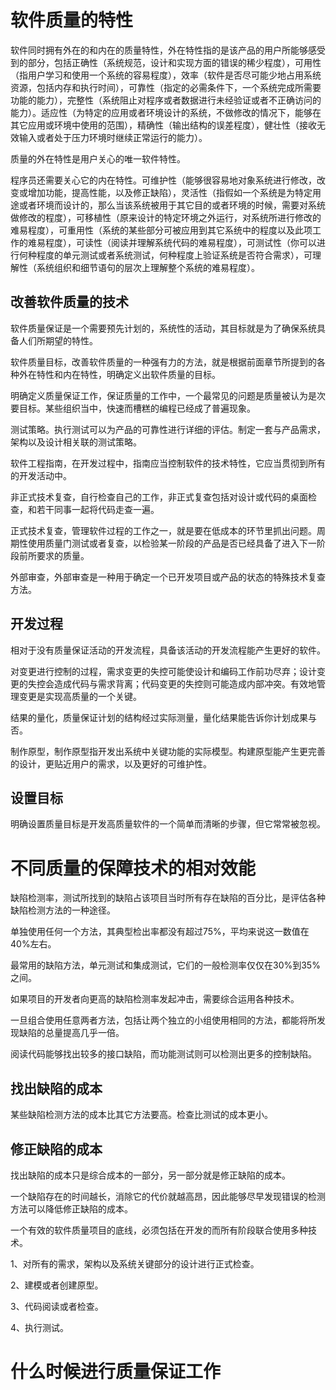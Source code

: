 # 软件质量的特性

软件同时拥有外在的和内在的质量特性，外在特性指的是该产品的用户所能够感受到的部分，包括正确性（系统规范，设计和实现方面的错误的稀少程度），可用性（指用户学习和使用一个系统的容易程度），效率（软件是否尽可能少地占用系统资源，包括内存和执行时间），可靠性（指定的必需条件下，一个系统完成所需要功能的能力），完整性（系统阻止对程序或者数据进行未经验证或者不正确访问的能力）。适应性（为特定的应用或者环境设计的系统，不做修改的情况下，能够在其它应用或环境中使用的范围），精确性（输出结构的误差程度），健壮性（接收无效输入或者处于压力环境时继续正常运行的能力）。

质量的外在特性是用户关心的唯一软件特性。

程序员还需要关心它的内在特性。可维护性（能够很容易地对象系统进行修改，改变或增加功能，提高性能，以及修正缺陷），灵活性（指假如一个系统是为特定用途或者环境而设计的，那么当该系统被用于其它目的或者环境的时候，需要对系统做修改的程度），可移植性（原来设计的特定环境之外运行，对系统所进行修改的难易程度），可重用性（系统的某些部分可被应用到其它系统中的程度以及此项工作的难易程度），可读性（阅读并理解系统代码的难易程度），可测试性（你可以进行何种程度的单元测试或者系统测试，何种程度上验证系统是否符合需求），可理解性（系统组织和细节语句的层次上理解整个系统的难易程度）。

## 改善软件质量的技术

软件质量保证是一个需要预先计划的，系统性的活动，其目标就是为了确保系统具备人们所期望的特性。

软件质量目标，改善软件质量的一种强有力的方法，就是根据前面章节所提到的各种外在特性和内在特性，明确定义出软件质量的目标。

明确定义质量保证工作，保证质量的工作中，一个最常见的问题是质量被认为是次要目标。某些组织当中，快速而槽糕的编程已经成了普遍现象。

测试策略。执行测试可以为产品的可靠性进行详细的评估。制定一套与产品需求，架构以及设计相关联的测试策略。

软件工程指南，在开发过程中，指南应当控制软件的技术特性，它应当贯彻到所有的开发活动中。

非正式技术复查，自行检查自己的工作，非正式复查包括对设计或代码的桌面检查，和若干同事一起将代码走查一遍。

正式技术复查，管理软件过程的工作之一，就是要在低成本的环节里抓出问题。周期性使用质量门测试或者复查，以检验某一阶段的产品是否已经具备了进入下一阶段前所要求的质量。

外部审查，外部审查是一种用于确定一个已开发项目或产品的状态的特殊技术复查方法。

## 开发过程

相对于没有质量保证活动的开发流程，具备该活动的开发流程能产生更好的软件。

对变更进行控制的过程，需求变更的失控可能使设计和编码工作前功尽弃；设计变更的失控会造成代码与需求背离；代码变更的失控则可能造成内部冲突。有效地管理变更是实现高质量的一个关键。

结果的量化，质量保证计划的结构经过实际测量，量化结果能告诉你计划成果与否。

制作原型，制作原型指开发出系统中关键功能的实际模型。构建原型能产生更完善的设计，更贴近用户的需求，以及更好的可维护性。

## 设置目标

明确设置质量目标是开发高质量软件的一个简单而清晰的步骤，但它常常被忽视。

# 不同质量的保障技术的相对效能

缺陷检测率，测试所找到的缺陷占该项目当时所有存在缺陷的百分比，是评估各种缺陷检测方法的一种途径。

单独使用任何一个方法，其典型检出率都没有超过75%，平均来说这一数值在40%左右。

最常用的缺陷方法，单元测试和集成测试，它们的一般检测率仅仅在30%到35%之间。

如果项目的开发者向更高的缺陷检测率发起冲击，需要综合运用各种技术。

一旦组合使用任意两者方法，包括让两个独立的小组使用相同的方法，都能将所发现缺陷的总量提高几乎一倍。

阅读代码能够找出较多的接口缺陷，而功能测试则可以检测出更多的控制缺陷。

## 找出缺陷的成本

某些缺陷检测方法的成本比其它方法要高。检查比测试的成本更小。

## 修正缺陷的成本

找出缺陷的成本只是综合成本的一部分，另一部分就是修正缺陷的成本。

一个缺陷存在的时间越长，消除它的代价就越高昂，因此能够尽早发现错误的检测方法可以降低修正缺陷的成本。

一个有效的软件质量项目的底线，必须包括在开发的而所有阶段联合使用多种技术。

1、对所有的需求，架构以及系统关键部分的设计进行正式检查。

2、建模或者创建原型。

3、代码阅读或者检查。

4、执行测试。

# 什么时候进行质量保证工作

